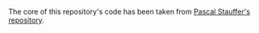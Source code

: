 The core of this repository's code has been taken from [Pascal Stauffer's repository](https://github.com/pstauffer/gitlab-webhook-receiver).